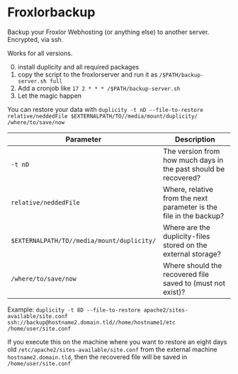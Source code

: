 Froxlorbackup
=============

Backup your Froxlor Webhosting (or anything else) to another server. Encrypted, via ssh.

Works for all versions.

0. install duplicity and all required packages
1. copy the script to the froxlorserver and run it as `/$PATH/backup-server.sh full`
2. Add a cronjob like `17 2 * * * /$PATH/backup-server.sh`
3. Let the magic happen

You can restore your data with
`duplicity -t nD --file-to-restore relative/neddedFile $EXTERNALPATH/TO//media/mount/duplicity/ /where/to/save/now`

| Parameter | Description|
| ------------- | ------------- |
| `-t nD` | The version from how much days in the past should be recovered? |
| `relative/neddedFile` | Where, relative from the next parameter is the file in the backup? |
| `$EXTERNALPATH/TO//media/mount/duplicity/` | Where are the duplicity-files stored on the external storage? |
| `/where/to/save/now` | Where should the recovered file saved to (must not exist)? |

Example:
`duplicity -t 8D --file-to-restore apache2/sites-available/site.conf ssh://backup@hostname2.domain.tld//home/hostname1/etc /home/user/site.conf`

If you execute this on the machine where you want to restore an eight days old `/etc/apache2/sites-available/site.conf` from the external machine `hostname2.domain.tld`, then the recovered file will be saved in `/home/user/site.conf`
